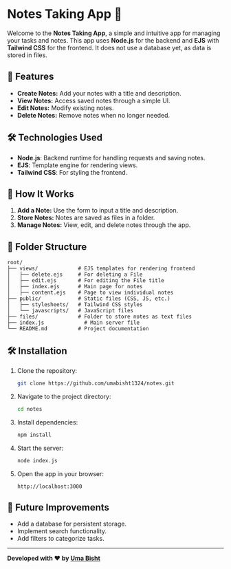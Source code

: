 # Notes Taking App 📝

Welcome to the **Notes Taking App**, a simple and intuitive app for managing your tasks and notes. This app uses **Node.js** for the backend and **EJS** with **Tailwind CSS** for the frontend. It does not use a database yet, as data is stored in files.

## 🚀 Features

- **Create Notes:** Add your notes with a title and description.
- **View Notes:** Access saved notes through a simple UI.
- **Edit Notes:** Modify existing notes.
- **Delete Notes:** Remove notes when no longer needed.

## 🛠️ Technologies Used

- **Node.js**: Backend runtime for handling requests and saving notes.
- **EJS**: Template engine for rendering views.
- **Tailwind CSS**: For styling the frontend.

## 📝 How It Works

1. **Add a Note:** Use the form to input a title and description.
2. **Store Notes:** Notes are saved as files in a folder.
3. **Manage Notes:** View, edit, and delete notes through the app.

## 📂 Folder Structure
```
root/
├── views/             # EJS templates for rendering frontend
│   ├── delete.ejs     # For deleting a File
│   ├── edit.ejs       # For editing the File title
│   ├── index.ejs      # Main page for notes
│   ├── content.ejs    # Page to view individual notes
├── public/            # Static files (CSS, JS, etc.)
│   ├── stylesheets/   # Tailwind CSS styles
│   └── javascripts/   # JavaScript files
├── files/             # Folder to store notes as text files
├── index.js             # Main server file
└── README.md          # Project documentation
```

## 🛠️ Installation

1. Clone the repository:
   ```bash
   git clone https://github.com/umabisht1324/notes.git
   ```

2. Navigate to the project directory:
   ```bash
   cd notes
   ```

3. Install dependencies:
   ```bash
   npm install
   ```

4. Start the server:
   ```bash
   node index.js
   ```

5. Open the app in your browser:
   ```
   http://localhost:3000
   ```



## 🔧 Future Improvements

- Add a database for persistent storage.
- Implement search functionality.
- Add filters to categorize tasks.


---

**Developed with ❤️ by [Uma Bisht](https://github.com/umabisht1324)**
